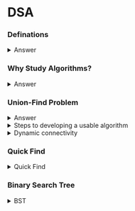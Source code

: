 # DSA

### Definations


 <details>
 <summary>Answer</summary>
  
     Algorithms: These are the methods of solving problems.
     Data Structures: Store the information associated with the problem.
  
     Data Types: Stack,Queue,Bag, Union-find, priority queue
     Sorting: Quicksort,Mergesort,Heapsort,Radixsorts
     Searching: BST,red-black BST, hash table
     Graphs: BFS,DFS,Prim,Kruskal,Dijkstra
     Strings: KMP,regular expression,TST, Huffman,LZW
     advanced: B-tree,suffix array,maxflow
     
 </details>
  
### Why Study Algorithms?


  <details>
  <summary>Answer</summary>
  
  
   - Their impact is broad and far-reaching.
   - Old roots and new opportunities.
      - Study of algorithms dates at least to Euclid.
      - Formalized by Church and Turing in 1930s.
   - To solve problems that could not otherwise be addressed.
      - Eg. Network Connectivity.
   - For intellectual stimulations.
      - ***Francis Sullivan- For me great algorithms are the poetry of computation. Just like verse, they can be terse,allusive,dense and even mysterious. But once
        unlocked, they cast a rilliant new light on some aspect of computing.***
        
  </details>
  
### Union-Find Problem

  <details>
  <summary>Answer</summary>
   
   - Dynamic Connectivity
   - Quick find
   - Quick union
   - Improvements
   - Applications
 
  </details>
  
  <details>
  <summary>Steps to developing a usable algorithm</summary>
  
   - Model the problem.
   - Find an algorithm to solve it.
   - Fast enough? Fits in memory?
   - If not, figure out why.
   - Find a way to address the problem.
   - Iterate until satisfied.
   
  </details>
  
  <details>
  <summary>Dynamic connectivity</summary>
  
   - **Union command:** connect two objects.
   - **Find/connected query:** is there a path connecting the two objects?
   
   ***Modelling the objects***
   - Pixels in a digital photo.
   - Computers in a network.
   - Friends in a social network.
   - Transistors in a computer chip.
   - Elements in a mathematical set.
   - Variable name in Fortran program.
   - Metallic sites in a composite system.
   
   ***Moddeling the connections***
   We assume "is connected to" is an equivalence relation:
   - Reflexive: p is connected to p.
   - Symmetric: if p is connected to q, then q is connected to p.
   - Transitive: if p is connected to q and q is connected to r, then p is connected to r.
   
   ***Implementing the operations***
   - Find Query: Check if two objects are in the same component.
   - Union Command: Replace components containing two objects with their union.
   
   - Read in number of objects N from standard input.
   - Repeat:
     - read in pair of integers from standard input 
     - if they are not connected,connect them and print out pair
     
  ```
    
    public static void main(Strings[] args)
    {
       int N = StdIn.readInt();
       UF uf = new UF(N);
       while(!StdIn.isEmpty())
       {
          int p = StdIn.readInt();
          int q = StdIn.readInt();
          if(!uf.connected(p,q))
          {
             uf.union(p,q);
             StdOut.println(p+" "+q);
          }
        }  
      }
      
  ```
    
  </details>
  
### Quick Find
  
  <details>
  <summary>Quick Find</summary>
  Basically called as Eager Approch. 
  - Integer array id[] of size N.
  - Interpretation: p and q are connected iff they have the same id.
          
          
     id[]:
     ---------------------
     |0|1|2|3|4|5|6|7|8|9|
     ---------------------
     
   - Find. Check if p and q have the same id.
      id[6]=0; id[1]=1;
      6 and 1 are not connected
      
   - Union. To merge compnents containing p and q, change all entries whose id equals id[p] to id[q].
   
   </details>
   
### Binary Search Tree

  <details>
  <summary>BST</summary>
  T.C= 0(h)
  where h=height of the tree
  T.C AVG=logn
  
  - What is BST?
    - Left Subtree Nodes<Root
    - Right SubtreeNodes>Root
    - Left and Right Subtrees are also BST with no duplicates.
  
  - Special Property
    -Inorder(left,root,right) Traversal of BST gives a sorted sequence.
  
  - Suppose we are given a key. To find the value we will compare the key with root, if the key is smaller than the rrot then we will traverse in the left else in the right. And do this recursively. T.C=O(h)/logn.
  
  - Skewed trees
    - The trees that are not balance and go in any one direction and follow a linear fashion.
    
  - BST insertion
  
 ```
 
  public class BST{
      static class Node{
          int data;
          Node left;
          Node right;
          Node(int data){
          this.dataa=data;
          }
       }
       //insertion of node in bst
       public static Node insert(Node root,int val){
          if(root==null){
          root=new Node(val);
          return root;
          }
          if(root.data>val){
          root.left=insert(root.left,val);
          }
          else{
          root.right=insert(root.right,val);
          }
          return root;
       }
       public static void inorder(Node root){
       if(root==null){
       return;
       }
       inorder(root.left);
       System.out.print(root.data+"");
       inorder(root.right);
       }
       public static boolean serach(Node root, int key){
       if(root==null){
       return false;
       }
       if(root.data>key){
          return search(root.left,key);    
       }
       else if(root.data==key){
           return true;
           }
       else{
          return search(root.right,key);
       }
       }
       
       public static Node delete(Node root,int val){
       if(root.data>val{
       root.left=delete(root.left,val);
       }
       else if(root.data<val){
       root.right=delete(root.right,val);
       }
       else{ //root.data==val
       //case 1
       if(root.left==null && root.right==null){
       return null;
       }
       //case 2
       if(root.left==null){
       return root.right;
       }
       }
       }
       
       public ststic void main(String args[]){
          int values[]={5,1,3,4,2,7};
          Node root=null;
          for(int i=0;i<values.length;i++){
          root=insert(root,values[i]);
       }
       inorder(root);
       System.out.println();
       if(search(root,1)){//key=1
       System.out.println("found");
       }
       else{
       System.out.println("not found");
       }
    }   
  }
  
```

  - Delete a Node
    - Cases:
      - No child(Leaf Node):Delete Node and Return null to parent.
      - One child:Delete Node and replace with child node.
      - Two Children:Replace value with inorder successor, Delete the node for inorder successor(inorder successor always has 0 or 1 child).
      Inorder successor in BST(by default) is left most in Right subtree.
      
      
  
 </details>
     
       
  
     
